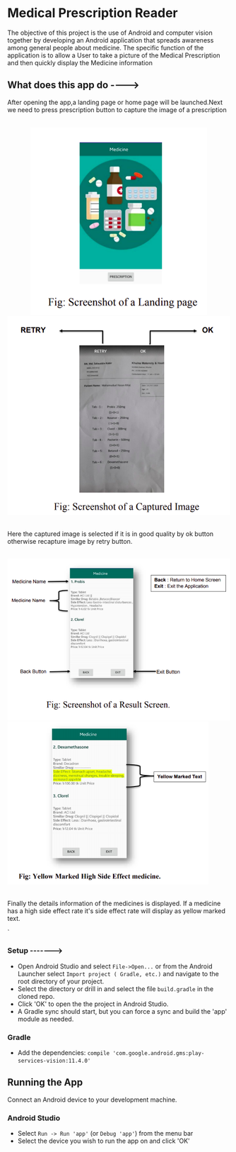 Medical Prescription Reader
=============================
The objective of this project is the use of Android and computer vision together
by developing an Android application that spreads awareness among general
people about medicine. The specific function of the application is to allow a
User to take a picture of the Medical Prescription and then quickly display the
Medicine information 

## What does this app do ---->

After opening the app,a landing page or home page will be launched.Next we need to press prescription button to capture the image of a prescription

                  
  <br />                
                  
                  
<div align="center">
    <img src="https://github.com/Zero-Factorial/Medical-Prescription-Reader/blob/master/images/Landing_Page.png" width="400px"</img> 
    <img src="https://github.com/Zero-Factorial/Medical-Prescription-Reader/blob/master/images/captured.png" width="520px"</img> 
</div>
   


<br /> 


Here the captured image is selected if it is in good quality by ok button otherwise recapture image by retry button.



<br />

<div align="left">
    <img src="https://github.com/Zero-Factorial/Medical-Prescription-Reader/blob/master/images/result_page.png" width="550px"</img> 
    <img src="https://github.com/Zero-Factorial/Medical-Prescription-Reader/blob/master/images/Special.png" width="455px"</img> 
    
</div>


<br />

Finally the details information of the medicines is displayed. If a medicine has a high side effect rate it's side effect rate will display as 
yellow marked text.



`

### Setup ------->


* Open Android Studio and select `File->Open...` or from the Android Launcher select `Import project ( Gradle, etc.)` and navigate to the root directory of your project.
* Select the directory or drill in and select the file `build.gradle` in the cloned repo.
* Click 'OK' to open the the project in Android Studio.
* A Gradle sync should start, but you can force a sync and build the 'app' module as needed.

### Gradle
* Add the dependencies: `compile 'com.google.android.gms:play-services-vision:11.4.0'`


## Running the App

Connect an Android device to your development machine.

### Android Studio

* Select `Run -> Run 'app'` (or `Debug 'app'`) from the menu bar
* Select the device you wish to run the app on and click 'OK'

